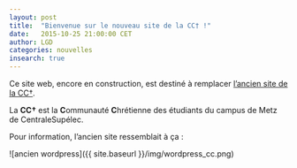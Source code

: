 ```yaml
---
layout: post
title:  "Bienvenue sur le nouveau site de la CC† !"
date:   2015-10-25 21:00:00 CET
author: LGD
categories: nouvelles
insearch: true
---
```


Ce site web, encore en construction, est destiné à remplacer [l’ancien site de la CC†](https://cccroixmetz.wordpress.com/).

La **CC†** est la **C**ommunauté **C**hrétienne des étudiants du campus de Metz de CentraleSupélec.

Pour information, l’ancien site ressemblait à ça :

![ancien wordpress]({{ site.baseurl }}/img/wordpress_cc.png)
